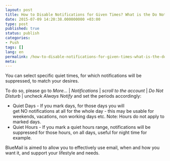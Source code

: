 ```yaml
---
layout: post
title: How to Disable Notifications for Given Times? What is the Do Not Disturb Option?
date: 2015-07-09 14:20:38.000000000 +03:00
type: post
published: true
status: publish
categories:
- Push
tags: []
lang: en
permalink: /how-to-disable-notifications-for-given-times-what-is-the-do-not-disturb-option/
meta:
---
```


You can select specific quiet times, for which notifications will be suppressed, to match your desires.

To do so, please go to *More...* \| *Notifications* \| *scroll to the account* \| *Do Not Disturb* \| uncheck *Always Notify* and set the periods accordingly:

* Quiet Days - If you mark days, for those days you will get NO notifications at all for the whole day - this may be usable for weekends, vacations, non working days etc. Note: Hours do not apply to marked days.
* Quiet Hours - If you mark a quiet hours range, notifications will be suppressed for those hours, on all days, useful for night time for example.

BlueMail is aimed to allow you to effectively use email, when and how you want it, and support your lifestyle and needs.